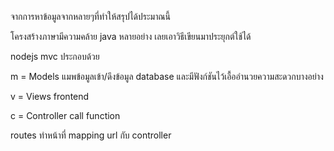 จากการหาข้อมูลจากหลายๆที่ทำให้สรุปได้ประมาณนี้

โครงสร้างภาษามีความคล้าย java หลายอย่าง เลยเอาวิธีเขียนมาประยุกต์ใช้ได้

nodejs mvc ประกอบด้วย

m = Models แมพข้อมูลเข้า/ดึงข้อมูล database และมีฟังก์ชันไว้เอื้ออำนวยความสะดวกบางอย่าง

v = Views frontend

c = Controller call function 

routes ทำหน้าที่ mapping url กับ controller

